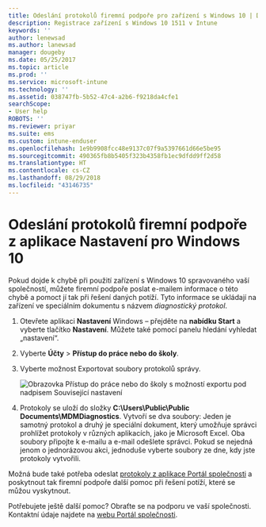 ```yaml
---
title: Odeslání protokolů firemní podpoře pro zařízení s Windows 10 | Dokumentace Microsoftu
description: Registrace zařízení s Windows 10 1511 v Intune
keywords: ''
author: lenewsad
ms.author: lanewsad
manager: dougeby
ms.date: 05/25/2017
ms.topic: article
ms.prod: ''
ms.service: microsoft-intune
ms.technology: ''
ms.assetid: 038747fb-5b52-47c4-a2b6-f9218da4cfe1
searchScope:
- User help
ROBOTS: ''
ms.reviewer: priyar
ms.suite: ems
ms.custom: intune-enduser
ms.openlocfilehash: 1e9b9908fcc48e9137c07f9a5397661d66e5be95
ms.sourcegitcommit: 490365fb8b5405f323b4358fb1ec9dfdd9ff2d58
ms.translationtype: HT
ms.contentlocale: cs-CZ
ms.lasthandoff: 08/29/2018
ms.locfileid: "43146735"
---
```

# <a name="send-logs-to-your-company-support-from-the-settings-app-for-windows-10"></a>Odeslání protokolů firemní podpoře z aplikace Nastavení pro Windows 10

Pokud dojde k chybě při použití zařízení s Windows 10 spravovaného vaší společností, můžete firemní podpoře poslat e-mailem informace o této chybě a pomoct jí tak při řešení daných potíží. Tyto informace se ukládají na zařízení ve speciálním dokumentu s názvem _diagnostický protokol_.

1. Otevřete aplikaci **Nastavení** Windows – přejděte na **nabídku Start** a vyberte tlačítko **Nastavení**. Můžete také pomocí panelu hledání vyhledat „nastavení“.
2. Vyberte **Účty** > **Přístup do práce nebo do školy**.
3. Vyberte možnost Exportovat soubory protokolů správy.

   ![Obrazovka Přístup do práce nebo do školy s možností exportu pod nadpisem Související nastavení](./media/w10-export-logs.png)

4. Protokoly se uloží do složky **C:\Users\Public\Public Documents\MDMDiagnostics**. Vytvoří se dva soubory: Jeden je samotný protokol a druhý je speciální dokument, který umožňuje správci prohlížet protokoly v různých aplikacích, jako je Microsoft Excel. Oba soubory připojte k e-mailu a e-mail odešlete správci. Pokud se nejedná jenom o jednorázovou akci, jednoduše vyberte soubory ze dne, kdy jste protokoly vytvořili. 

Možná bude také potřeba odeslat [protokoly z aplikace Portál společnosti](send-logs-to-your-it-admin-cp-windows.md) a poskytnout tak firemní podpoře další pomoc při řešení potíží, které se můžou vyskytnout. 

Potřebujete ještě další pomoc? Obraťte se na podporu ve vaší společnosti. Kontaktní údaje najdete na [webu Portál společnosti](https://go.microsoft.com/fwlink/?linkid=2010980).
